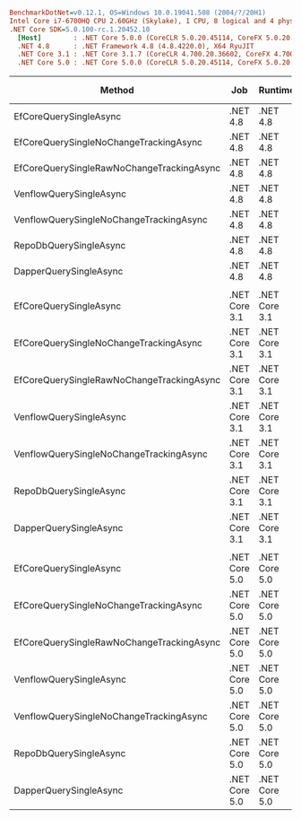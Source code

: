 ``` ini

BenchmarkDotNet=v0.12.1, OS=Windows 10.0.19041.508 (2004/?/20H1)
Intel Core i7-6700HQ CPU 2.60GHz (Skylake), 1 CPU, 8 logical and 4 physical cores
.NET Core SDK=5.0.100-rc.1.20452.10
  [Host]        : .NET Core 5.0.0 (CoreCLR 5.0.20.45114, CoreFX 5.0.20.45114), X64 RyuJIT
  .NET 4.8      : .NET Framework 4.8 (4.8.4220.0), X64 RyuJIT
  .NET Core 3.1 : .NET Core 3.1.7 (CoreCLR 4.700.20.36602, CoreFX 4.700.20.37001), X64 RyuJIT
  .NET Core 5.0 : .NET Core 5.0.0 (CoreCLR 5.0.20.45114, CoreFX 5.0.20.45114), X64 RyuJIT


```
|                                    Method |           Job |       Runtime |     Mean |   Error |   StdDev | Ratio | RatioSD |  Gen 0 | Gen 1 | Gen 2 | Allocated |
|------------------------------------------ |-------------- |-------------- |---------:|--------:|---------:|------:|--------:|-------:|------:|------:|----------:|
|                    EfCoreQuerySingleAsync |      .NET 4.8 |      .NET 4.8 | 303.8 μs | 5.62 μs | 12.46 μs |  1.00 |    0.00 | 4.3945 |     - |     - |  14.46 KB |
|    EfCoreQuerySingleNoChangeTrackingAsync |      .NET 4.8 |      .NET 4.8 | 314.2 μs | 6.24 μs | 12.60 μs |  1.03 |    0.06 | 4.8828 |     - |     - |  16.45 KB |
| EfCoreQuerySingleRawNoChangeTrackingAsync |      .NET 4.8 |      .NET 4.8 | 430.2 μs | 8.44 μs | 14.56 μs |  1.40 |    0.08 | 7.8125 |     - |     - |  24.08 KB |
|                   VenflowQuerySingleAsync |      .NET 4.8 |      .NET 4.8 | 198.5 μs | 3.93 μs |  5.89 μs |  0.65 |    0.04 | 2.1973 |     - |     - |   7.27 KB |
|   VenflowQuerySingleNoChangeTrackingAsync |      .NET 4.8 |      .NET 4.8 | 206.6 μs | 4.11 μs |  6.16 μs |  0.67 |    0.03 | 2.1973 |     - |     - |   7.23 KB |
|                    RepoDbQuerySingleAsync |      .NET 4.8 |      .NET 4.8 | 221.9 μs | 3.56 μs |  3.16 μs |  0.74 |    0.02 | 2.1973 |     - |     - |   7.23 KB |
|                    DapperQuerySingleAsync |      .NET 4.8 |      .NET 4.8 | 189.0 μs | 3.44 μs |  4.36 μs |  0.62 |    0.03 | 1.7090 |     - |     - |    5.6 KB |
|                                           |               |               |          |         |          |       |         |        |       |       |           |
|                    EfCoreQuerySingleAsync | .NET Core 3.1 | .NET Core 3.1 | 264.5 μs | 5.27 μs |  9.64 μs |  1.00 |    0.00 | 2.4414 |     - |     - |   7.74 KB |
|    EfCoreQuerySingleNoChangeTrackingAsync | .NET Core 3.1 | .NET Core 3.1 | 268.6 μs | 5.22 μs |  9.15 μs |  1.02 |    0.04 | 2.9297 |     - |     - |   9.68 KB |
| EfCoreQuerySingleRawNoChangeTrackingAsync | .NET Core 3.1 | .NET Core 3.1 | 366.6 μs | 7.19 μs | 12.21 μs |  1.38 |    0.06 | 5.3711 |     - |     - |  16.63 KB |
|                   VenflowQuerySingleAsync | .NET Core 3.1 | .NET Core 3.1 | 169.0 μs | 3.38 μs |  5.06 μs |  0.64 |    0.03 | 1.2207 |     - |     - |   3.92 KB |
|   VenflowQuerySingleNoChangeTrackingAsync | .NET Core 3.1 | .NET Core 3.1 | 168.5 μs | 3.36 μs |  3.73 μs |  0.63 |    0.03 | 1.2207 |     - |     - |   3.88 KB |
|                    RepoDbQuerySingleAsync | .NET Core 3.1 | .NET Core 3.1 | 219.4 μs | 4.14 μs |  4.07 μs |  0.83 |    0.04 | 1.2207 |     - |     - |   3.74 KB |
|                    DapperQuerySingleAsync | .NET Core 3.1 | .NET Core 3.1 | 160.5 μs | 3.17 μs |  2.96 μs |  0.60 |    0.02 | 0.7324 |     - |     - |   2.54 KB |
|                                           |               |               |          |         |          |       |         |        |       |       |           |
|                    EfCoreQuerySingleAsync | .NET Core 5.0 | .NET Core 5.0 | 259.3 μs | 5.17 μs | 13.70 μs |  1.00 |    0.00 | 1.9531 |     - |     - |   7.08 KB |
|    EfCoreQuerySingleNoChangeTrackingAsync | .NET Core 5.0 | .NET Core 5.0 | 275.8 μs | 5.44 μs | 10.99 μs |  1.08 |    0.07 | 2.9297 |     - |     - |   9.07 KB |
| EfCoreQuerySingleRawNoChangeTrackingAsync | .NET Core 5.0 | .NET Core 5.0 | 330.5 μs | 6.58 μs | 15.63 μs |  1.28 |    0.08 | 3.9063 |     - |     - |  13.09 KB |
|                   VenflowQuerySingleAsync | .NET Core 5.0 | .NET Core 5.0 | 177.1 μs | 3.27 μs |  4.79 μs |  0.68 |    0.03 | 1.2207 |     - |     - |   3.87 KB |
|   VenflowQuerySingleNoChangeTrackingAsync | .NET Core 5.0 | .NET Core 5.0 | 173.7 μs | 3.47 μs |  7.54 μs |  0.68 |    0.04 | 1.2207 |     - |     - |   3.83 KB |
|                    RepoDbQuerySingleAsync | .NET Core 5.0 | .NET Core 5.0 | 216.7 μs | 4.28 μs |  8.75 μs |  0.85 |    0.06 | 1.2207 |     - |     - |   3.73 KB |
|                    DapperQuerySingleAsync | .NET Core 5.0 | .NET Core 5.0 | 173.0 μs | 3.45 μs |  6.14 μs |  0.67 |    0.05 | 0.7324 |     - |     - |   2.52 KB |
